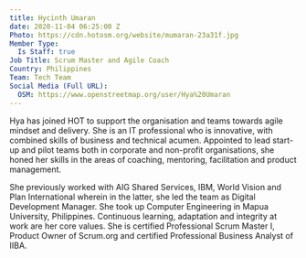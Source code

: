```yaml
---
title: Hycinth Umaran
date: 2020-11-04 06:25:00 Z
Photo: https://cdn.hotosm.org/website/mumaran-23a31f.jpg
Member Type:
  Is Staff: true
Job Title: Scrum Master and Agile Coach
Country: Philippines
Team: Tech Team
Social Media (Full URL):
  OSM: https://www.openstreetmap.org/user/Hya%20Umaran
---
```


Hya has joined HOT to support the organisation and teams towards agile mindset and delivery. She is an IT professional who is innovative, with combined skills of business and technical acumen. Appointed to lead start-up and pilot teams both in corporate and non-profit organisations, she honed her skills in the areas of coaching, mentoring, facilitation and product management.

She previously worked with AIG Shared Services, IBM, World Vision and Plan International wherein in the latter, she led the team as Digital Development Manager. She took up Computer Engineering in Mapua University, Philippines. Continuous learning, adaptation and integrity at work are her core values. She is certified Professional Scrum Master I, Product Owner of Scrum.org and certified Professional Business Analyst of IIBA.

